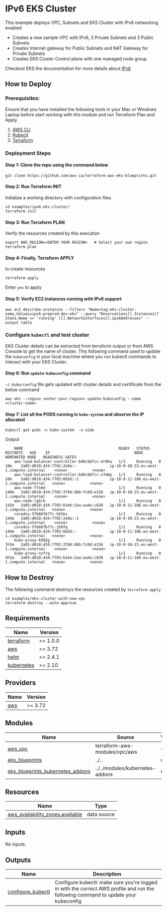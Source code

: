 # IPv6 EKS Cluster

This example deploys VPC, Subnets and EKS Cluster with IPv6 networking enabled

- Creates a new sample VPC with IPv6, 3 Private Subnets and 3 Public Subnets
- Creates Internet gateway for Public Subnets and NAT Gateway for Private Subnets
- Creates EKS Cluster Control plane with one managed node group

Checkout EKS the documentation for more details about [IPv6](https://docs.aws.amazon.com/eks/latest/userguide/cni-ipv6.html)

## How to Deploy

### Prerequisites:

Ensure that you have installed the following tools in your Mac or Windows Laptop before start working with this module and run Terraform Plan and Apply

1. [AWS CLI](https://docs.aws.amazon.com/cli/latest/userguide/install-cliv2.html)
2. [Kubectl](https://Kubernetes.io/docs/tasks/tools/)
3. [Terraform](https://learn.hashicorp.com/tutorials/terraform/install-cli)

### Deployment Steps

#### Step 1: Clone the repo using the command below

```shell script
git clone https://github.com/aws-ia/terraform-aws-eks-blueprints.git
```

#### Step 2: Run Terraform INIT

Initialize a working directory with configuration files

```shell script
cd examples/ipv6-eks-cluster/
terraform init
```

#### Step 3: Run Terraform PLAN

Verify the resources created by this execution

```shell script
export AWS_REGION=<ENTER YOUR REGION>   # Select your own region
terraform plan
```

#### Step 4: Finally, Terraform APPLY

to create resources

```shell script
terraform apply
```

Enter `yes` to apply

#### Step 5: Verify EC2 instances running with IPv6 support

```shell script
aws ec2 describe-instances --filters "Name=tag:eks:cluster-name,Values=ipv6-preprod-dev-eks" --query "Reservations[].Instances[? State.Name == 'running' ][].NetworkInterfaces[].Ipv6Addresses" --output table
```

### Configure `kubectl` and test cluster

EKS Cluster details can be extracted from terraform output or from AWS Console to get the name of cluster.
This following command used to update the `kubeconfig` in your local machine where you run kubectl commands to interact with your EKS Cluster.

#### Step 6: Run `update-kubeconfig` command

`~/.kube/config` file gets updated with cluster details and certificate from the below command

```shell script
aws eks --region <enter-your-region> update-kubeconfig --name <cluster-name>
```

#### Step 7: List all the PODS running in `kube-system` and observe the **IP allocated**

```shell script
kubectl get pods -n kube-system  -o wide
```

Output

        NAME                                           READY   STATUS    RESTARTS   AGE    IP                                      NODE                                        NOMINATED NODE   READINESS GATES
        aws-load-balancer-controller-bd6cb6fcc-4r8hw   1/1     Running   0          10m    2a05:d018:434:7702:2e8a::               ip-10-0-10-23.eu-west-1.compute.internal    <none>           <none>
        aws-load-balancer-controller-bd6cb6fcc-z7m8p   1/1     Running   0          10m    2a05:d018:434:7703:6b5d::1              ip-10-0-11-186.eu-west-1.compute.internal   <none>           <none>
        aws-node-f7s6m                                 1/1     Running   0          140m   2a05:d018:434:7702:3784:d6b:fc0d:e156   ip-10-0-10-23.eu-west-1.compute.internal    <none>           <none>
        aws-node-lg5rb                                 1/1     Running   0          142m   2a05:d018:434:7703:b3eb:2aa:aa4a:c838   ip-10-0-11-186.eu-west-1.compute.internal   <none>           <none>
        coredns-57b66fb77c-hk5ks                       1/1     Running   0          144m   2a05:d018:434:7702:2e8a::1              ip-10-0-10-23.eu-west-1.compute.internal    <none>           <none>
        coredns-57b66fb77c-j69fq                       1/1     Running   0          144m   2a05:d018:434:7703:6b5d::               ip-10-0-11-186.eu-west-1.compute.internal   <none>           <none>
        kube-proxy-k992g                               1/1     Running   0          3h1m   2a05:d018:434:7702:3784:d6b:fc0d:e156   ip-10-0-10-23.eu-west-1.compute.internal    <none>           <none>
        kube-proxy-nzfrq                               1/1     Running   0          3h1m   2a05:d018:434:7703:b3eb:2aa:aa4a:c838   ip-10-0-11-186.eu-west-1.compute.internal   <none>           <none>

## How to Destroy

The following command destroys the resources created by `terraform apply`

```shell script
cd examples/eks-cluster-with-new-vpc
terraform destroy --auto-approve
```

<!-- BEGINNING OF PRE-COMMIT-TERRAFORM DOCS HOOK -->
## Requirements

| Name | Version |
|------|---------|
| <a name="requirement_terraform"></a> [terraform](#requirement\_terraform) | >= 1.0.0 |
| <a name="requirement_aws"></a> [aws](#requirement\_aws) | >= 3.72 |
| <a name="requirement_helm"></a> [helm](#requirement\_helm) | >= 2.4.1 |
| <a name="requirement_kubernetes"></a> [kubernetes](#requirement\_kubernetes) | >= 2.10 |

## Providers

| Name | Version |
|------|---------|
| <a name="provider_aws"></a> [aws](#provider\_aws) | >= 3.72 |

## Modules

| Name | Source | Version |
|------|--------|---------|
| <a name="module_aws_vpc"></a> [aws\_vpc](#module\_aws\_vpc) | terraform-aws-modules/vpc/aws | ~> 3.0 |
| <a name="module_eks_blueprints"></a> [eks\_blueprints](#module\_eks\_blueprints) | ../.. | n/a |
| <a name="module_eks_blueprints_kubernetes_addons"></a> [eks\_blueprints\_kubernetes\_addons](#module\_eks\_blueprints\_kubernetes\_addons) | ../../modules/kubernetes-addons | n/a |

## Resources

| Name | Type |
|------|------|
| [aws_availability_zones.available](https://registry.terraform.io/providers/hashicorp/aws/latest/docs/data-sources/availability_zones) | data source |

## Inputs

No inputs.

## Outputs

| Name | Description |
|------|-------------|
| <a name="output_configure_kubectl"></a> [configure\_kubectl](#output\_configure\_kubectl) | Configure kubectl: make sure you're logged in with the correct AWS profile and run the following command to update your kubeconfig |
<!-- END OF PRE-COMMIT-TERRAFORM DOCS HOOK -->
